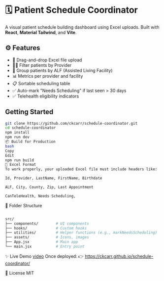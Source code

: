 # 🗓️ Patient Schedule Coordinator

A visual patient schedule building dashboard using Excel uploads. Built with **React**, **Material Tailwind**, and **Vite**.

## ⚙️ Features

- 📁 Drag-and-drop Excel file upload
- 🧑‍⚕️ Filter patients by Provider
- 🏥 Group patients by ALF (Assisted Living Facility)
- 📊 Metrics per provider and facility
- 📋 Sortable scheduling table
- ✅ Auto-mark "Needs Scheduling" if last seen > 30 days
- ✅ Telehealth eligibility indicators

## Getting Started

```bash
git clone https://github.com/ckcarr/schedule-coordinator.git
cd schedule-coordinator
npm install
npm run dev
📦 Build for Production
bash
Copy
Edit
npm run build
📄 Excel Format
To work properly, your uploaded Excel file must include headers like:

Id, Provider, LastName, FirstName, Birthdate

ALF, City, County, Zip, Last Appointment

CanTeleHealth, Needs Scheduling,
```

📁 Folder Structure

``` bash

src/
├── components/        # UI components
├── hooks/             # Custom hooks
├── utilities/         # Helper functions (e.g., markNeedsScheduling)
├── assets/            # Icons, images
├── App.jsx            # Main app
└── main.jsx           # Entry point
```

✨ Live Demo [video](https://youtu.be/cAVCC7kg6ks)
Once deployed:
👉 <https://ckcarr.github.io/schedule-coordinator/>

📄 License
MIT
